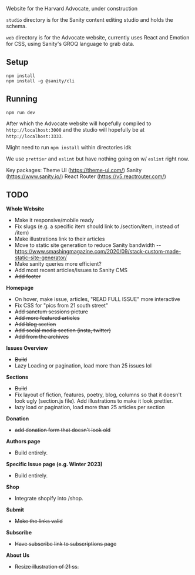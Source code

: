 Website for the Harvard Advocate, under construction

`studio` directory is for the Sanity content editing studio and holds the schema.

`web` directory is for the Advocate website, currently uses React and Emotion for CSS, using Sanity's GROQ language to grab data.

## Setup

```
npm install
npm install -g @sanity/cli
```

## Running
```
npm run dev
```

After which the Advocate website will hopefully compiled to `http://localhost:3000` and the studio will hopefully be at `http://localhost:3333`.

Might need to run `npm install` within directories idk

We use `prettier` and `eslint` but have nothing going on w/ `eslint` right now.

Key packages:
Theme UI (https://theme-ui.com/)
Sanity (https://www.sanity.io/)
React Router (https://v5.reactrouter.com/)


## TODO

**Whole Website**
- Make it responsive/mobile ready
- Fix slugs (e.g. a specific item should link to /section/item, instead of /item)
- Make illustrations link to their articles
- Move to static site generation to reduce Sanity bandwidth -- https://www.smashingmagazine.com/2020/09/stack-custom-made-static-site-generator/
- Make sanity queries more efficient?
- Add most recent articles/issues to Sanity CMS
- ~~Add footer~~

**Homepage**
- On hover, make issue, articles, "READ FULL ISSUE" more interactive
- Fix CSS for "pics from 21 south street"
- ~~Add sanctum sessions picture~~
- ~~Add more featured articles~~
- ~~Add blog section~~
- ~~Add social media section (insta, twitter)~~
- ~~Add from the archives~~

**Issues Overview**
- ~~Build~~
- Lazy Loading or pagination, load more than 25 issues lol


**Sections**
- ~~Build~~
- Fix layout of fiction, features, poetry, blog, columns so that it doesn't look ugly (section.js file). Add illustrations to make it look prettier.
- lazy load or pagination, load more than 25 articles per section

**Donation**
- ~~add donation form that doesn't look old~~

**Authors page**
- Build entirely.

**Specific Issue page (e.g. Winter 2023)**
- Build entirely.

**Shop**
- Integrate shopify into /shop.

**Submit**
- ~~Make the links valid~~

**Subscribe**
- ~~Have subscribe link to subscriptions page~~

**About Us**
- ~~Resize illustration of 21 ss.~~
